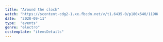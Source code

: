 ```yaml
---
title: "Around the clock"
watch: "https://scontent-cdg2-1.xx.fbcdn.net/v/t1.6435-0/p180x540/119084395_615828102376142_7720463640276434993_n.jpg?_nc_cat=107&ccb=1-3&_nc_sid=340051&_nc_ohc=f6qhI_6pW8cAX_SlU6N&_nc_ht=scontent-cdg2-1.xx&tp=6&oh=0ee3f14a7b9605970c7fd543d43b8383&oe=608F0097"
date:  "2020-09-11"
type:  "events"
genre: "electro"
csstemplate: "itemsDetails"
---
```

